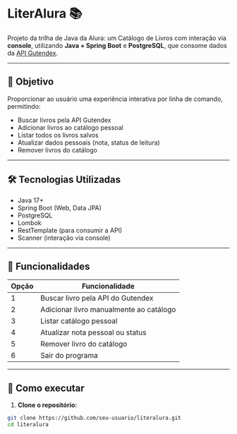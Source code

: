# LiterAlura 📚

Projeto da trilha de Java da Alura: um Catálogo de Livros com interação via **console**, utilizando **Java + Spring Boot** e **PostgreSQL**, que consome dados da [API Gutendex](https://gutendex.com/).

---

## 🎯 Objetivo

Proporcionar ao usuário uma experiência interativa por linha de comando, permitindo:

- Buscar livros pela API Gutendex
- Adicionar livros ao catálogo pessoal
- Listar todos os livros salvos
- Atualizar dados pessoais (nota, status de leitura)
- Remover livros do catálogo

---

## 🛠 Tecnologias Utilizadas

- Java 17+
- Spring Boot (Web, Data JPA)
- PostgreSQL
- Lombok
- RestTemplate (para consumir a API)
- Scanner (interação via console)

---

## 🧪 Funcionalidades

| Opção | Funcionalidade                         |
|-------|----------------------------------------|
| 1     | Buscar livro pela API do Gutendex      |
| 2     | Adicionar livro manualmente ao catálogo|
| 3     | Listar catálogo pessoal                |
| 4     | Atualizar nota pessoal ou status       |
| 5     | Remover livro do catálogo              |
| 6     | Sair do programa                       |

---

## 🚀 Como executar

1. **Clone o repositório:**

```bash
git clone https://github.com/seu-usuario/literalura.git
cd literalura
